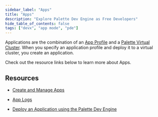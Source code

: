 ```yaml
---
sidebar_label: "Apps"
title: "Apps"
description: "Explore Palette Dev Engine as Free Developers"
hide_table_of_contents: false
tags: ["devx", "app mode", "pde"]
---
```


Applications are the combination of an [App Profile](../../profiles/app-profiles/create-app-profiles/create-app-profiles.md)
and a [Palette Virtual Cluster](../palette-virtual-clusters/palette-virtual-clusters.md). When you specify an application profile and deploy it to a virtual cluster, you create an application.

Check out the resource links below to learn more about Apps.

## Resources

- [Create and Manage Apps](create-app.md)

- [App Logs](logs.md)

- [Deploy an Application using the Palette Dev Engine](deploy-app.md)
